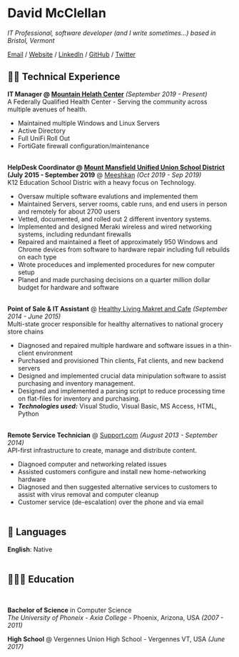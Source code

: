 # David McClellan

_IT Professional, software developer (and I write sometimes...) based in Bristol, Vermont_ <br>

[Email](mailto:david.mcclellan.p@gmail.com) / [Website](https://hacdan.org/) / [LinkedIn](https://www.linkedin.com/in/david-mcclellan-a02ab731/) / [GitHub](https://github.com/hacdan/) / [Twitter](https://twitter.com/_hacdan/)

## 👨‍💻 Technical Experience

**IT Manager @ [Mountain Helath Center](http://mountainhealthcenter.com)**  _(September 2019 - Present)_ <br>
A Federally Qualified Health Center - Serving the community across multiple avenues of health.
  - Maintained multiple Windows and Linux Servers
  - Active Directory
  - Full UniFi Roll Out
  - FortiGate firewall configuration/maintenance
<br><br>

**HelpDesk Coordinator @ [Mount Mansfield Unified Union School District](https://www.mmuusd.org/) (July 2015 - September 2019** @ [Meeshkan](http://meeshkan.com/) _(Oct 2019 - Sep 2019)_ <br>
K12 Education School Distric with a heavy focus on Technology.
  - Oversaw multiple software evalutions and implemented them
  - Maintained Servers, server rooms, cable runs, and end users in person and remotely for about 2700 users
  - Vetted, documented, and rolled out 2 different inventory systems.
  - Implemented and designed Meraki wireless and wired networking systems, including redundant firewalls
  - Repaired and maintained a fleet of approximately 950 Windows and Chrome devices from software to hardware repair including full rebuilds on each type
  - Wrote proceduces and implemented procedures for new computer setup
  - Planed and made purchasing decisions on a quarter million dollar budget for hardware and software
    <br><br>

**Point of Sale & IT Assistant** @ [Healthy Living Makret and Cafe](https://healthylivingmarket.com/) _(September 2014 - June 2015)_ <br>
Multi-state grocer responsible for healthy alternatives to national grocery store chains
  - Diagnosed and repaired multiple hardware and software issues in a thin-client environment
  - Purchased and provisioned Thin clients, Fat clients, and new backend servers
  - Designed and implemented crucial data minipulation software to assist purchasing and inventory management. 
  - Designed and implemented a parsing script to reduce processing time on flat-files for inventory and purchasing.
  - **_Technologies used:_** Visual Studio, Visual Basic, MS Access, HTML, Python
  <br><br>

**Remote Service Technician** @ [Support.com](https://www.support.com/) _(August 2013 - September 2014)_ <br>
API-first infrastructure to create, manage and distribute content.
  - Diagnoed computer and networking related issues
  - Assisted customers configure and install new home-networking hardware
  - Diagnosed and then suggested alternative services to customers to assist with virus removal and computer cleanup
  - Customer service (de-escalation) over the phone and via email
    <br><br>
    
## 💬 Languages

**English**: Native <br>
<br>

## 👩🏼‍🎓 Education
<br>

**Bachelor of Science** in Computer Science<br>
_The University of Phoneix - Axia College_ - Phoenix, Arizona, USA _(2007 - 2011)_

**High School** @ Vergennes Union High School - Vergennes VT, USA _(June 2017)_

